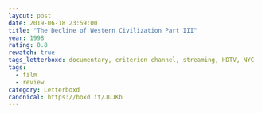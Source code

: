 ```yaml
---
layout: post 
date: 2019-06-18 23:59:00
title: "The Decline of Western Civilization Part III"
year: 1998
rating: 0.8
rewatch: true
tags_letterboxd: documentary, criterion channel, streaming, HDTV, NYC
tags:
  - film
  - review
category: Letterboxd
canonical: https://boxd.it/JUJKb
---
```

